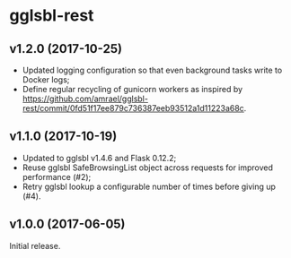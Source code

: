 # gglsbl-rest

## v1.2.0 (2017-10-25)
- Updated logging configuration so that even background tasks write to Docker logs;
- Define regular recycling of gunicorn workers as inspired by https://github.com/amrael/gglsbl-rest/commit/0fd51f17ee879c736387eeb93512a1d11223a68c.

## v1.1.0 (2017-10-19)
- Updated to gglsbl v1.4.6 and Flask 0.12.2;
- Reuse gglsbl SafeBrowsingList object across requests for improved performance (#2);
- Retry gglsbl lookup a configurable number of times before giving up (#4).

## v1.0.0 (2017-06-05)
Initial release.
